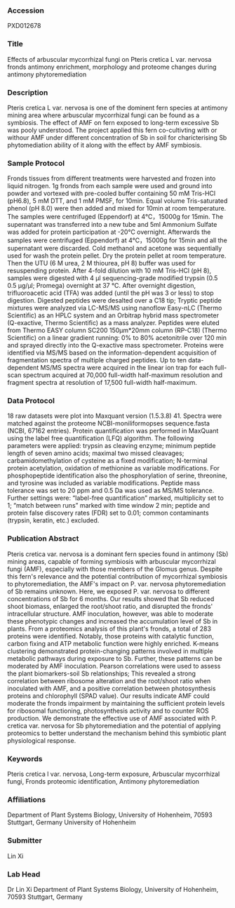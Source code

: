 ### Accession
PXD012678

### Title
Effects of arbuscular mycorrhizal fungi on Pteris cretica L var. nervosa fronds antimony enrichment, morphology and proteome changes during antimony phytoremediation

### Description
Pteris cretica L var. nervosa is one of the dominent fern species at antimony mining area where arbuscular mycorrhizal fungi can be found as a symbiosis. The effect of AMF on fern exposed to long-term excessive Sb was pooly understood. The project applied this fern co-cultivting with or withour AMF under different concentration of Sb in soil for charicterising Sb phytomediation ability of it along with the effect by AMF symbiosis.

### Sample Protocol
Fronds tissues from different treatments were harvested and frozen into liquid nitrogen. 1g fronds from each sample were used and ground into powder and vortexed with pre-cooled buffer containing 50 mM Tris-HCl (pH6.8), 5 mM DTT, and 1 mM PMSF, for 10min.  Equal volume Tris-saturated phenol (pH 8.0) were then added and mixed for 10min at room temperature. The samples were centrifuged (Eppendorf) at 4℃，15000g for 15min. The supernatant was transferred into a new tube and 5ml Ammonium Sulfate was added for protein participation at -20℃ overnight. Afterwards the samples were centrifuged (Eppendorf) at 4℃，15000g for 15min and all the supernatant were discarded. Cold methanol and acetone was sequentially used for wash the protein pellet. Dry the protein pellet at room temperature. Then the UTU (6 M urea, 2 M thiourea, pH 8) buffer was used for resuspending protein. After 4-fold dilution with 10 mM Tris-HCl (pH 8), samples were digested with 4 µl sequencing-grade modified trypsin (0.5 0.5 µg/µl; Promega) overnight at 37 °C. After overnight digestion, trifluoroacetic acid (TFA) was added (until the pH was 3 or less) to stop digestion. Digested peptides were desalted over a C18 tip; Tryptic peptide mixtures were analyzed via LC-MS/MS using nanoflow Easy-nLC (Thermo Scientific) as an HPLC system and an Orbitrap hybrid mass spectrometer (Q-exactive, Thermo Scientific) as a mass analyzer. Peptides were eluted from Thermo EASY column SC200 150μm*20mm column (RP-C18) (Thermo Scientific) on a linear gradient running: 0% to 80% acetonitrile over 120 min and sprayed directly into the Q-exactive mass spectrometer. Proteins were identified via MS/MS based on the information-dependent acquisition of fragmentation spectra of multiple charged peptides. Up to ten data-dependent MS/MS spectra were acquired in the linear ion trap for each full-scan spectrum acquired at 70,000 full-width half-maximum resolution and fragment spectra at resolution of 17,500 full-width half-maximum.

### Data Protocol
18 raw datasets were plot into Maxquant version (1.5.3.8) 41. Spectra were matched against the proteome NCBI-moniliformopses sequence.fasta (NCBI, 67162 entries). Protein quantification was performed in MaxQuant using the label free quantification (LFQ) algorithm. The following parameters were applied: trypsin as cleaving enzyme; minimum peptide length of seven amino acids; maximal two missed cleavages; carbamidomethylation of cysteine as a fixed modification; N-terminal protein acetylation, oxidation of methionine as variable modifications. For phosphopeptide identification also the phosphorylation of serine, threonine, and tyrosine was included as variable modifications. Peptide mass tolerance was set to 20 ppm and 0.5 Da was used as MS/MS tolerance. Further settings were: “label-free quantification” marked, multiplicity set to 1; “match between runs” marked with time window 2 min; peptide and protein false discovery rates (FDR) set to 0.01; common contaminants (trypsin, keratin, etc.) excluded.

### Publication Abstract
Pteris cretica var. nervosa is a dominant fern species found in antimony (Sb) mining areas, capable of forming symbiosis with arbuscular mycorrhizal fungi (AMF), especially with those members of the Glomus genus. Despite this fern's relevance and the potential contribution of mycorrhizal symbiosis to phytoremediation, the AMF's impact on P. var. nervosa phytoremediation of Sb remains unknown. Here, we exposed P. var. nervosa to different concentrations of Sb for 6&#xa0;months. Our results showed that Sb reduced shoot biomass, enlarged the root/shoot ratio, and disrupted the fronds' intracellular structure. AMF inoculation, however, was able to moderate these phenotypic changes and increased the accumulation level of Sb in plants. From a proteomics analysis of this plant's fronds, a total of 283 proteins were identified. Notably, those proteins with catalytic function, carbon fixing and ATP metabolic function were highly enriched. K-means clustering demonstrated protein-changing patterns involved in multiple metabolic pathways during exposure to Sb. Further, these patterns can be moderated by AMF inoculation. Pearson correlations were used to assess the plant biomarkers-soil Sb relationships; This revealed a strong correlation between ribosome alteration and the root/shoot ratio when inoculated with AMF, and a positive correlation between photosynthesis proteins and chlorophyll (SPAD value). Our results indicate AMF could moderate the fronds impairment by maintaining the sufficient protein levels for ribosomal functioning, photosynthesis activity and to counter ROS production. We demonstrate the effective use of AMF associated with P. cretica var. nervosa for Sb phytoremediation and the potential of applying proteomics to better understand the mechanism behind this symbiotic plant physiological response.

### Keywords
Pteris cretica l var. nervosa, Long-term exposure, Arbuscular mycorrhizal fungi, Fronds proteomic identification, Antimony phytoremediation

### Affiliations
Department of Plant Systems Biology, University of Hohenheim, 70593 Stuttgart, Germany
University of Hohenheim

### Submitter
Lin Xi

### Lab Head
Dr Lin Xi
Department of Plant Systems Biology, University of Hohenheim, 70593 Stuttgart, Germany


